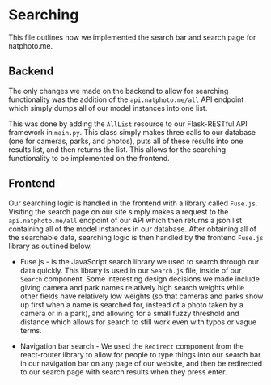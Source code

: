 # Searching

This file outlines how we implemented the search bar and search page for natphoto.me.

## Backend

The only changes we made on the backend to allow for searching functionality was
the addition of the `api.natphoto.me/all` API endpoint which simply dumps all of
our model instances into one list.

This was done by adding the `AllList` resource to our Flask-RESTful API framework
in `main.py`. This class simply makes three calls to our database (one for cameras,
parks, and photos), puts all of these results into one results list, and then returns
the list. This allows for the searching functionality to be implemented on the frontend.

## Frontend

Our searching logic is handled in the frontend with a library called `Fuse.js`.
Visiting the search page on our site simply makes a request to the `api.natphoto.me/all`
endpoint of our API which then returns a json list containing all of the model instances
in our database. After obtaining all of the searchable data, searching logic is then
handled by the frontend `Fuse.js` library as outlined below.

* Fuse.js - is the JavaScript search library we used to search through our data quickly.
This library is used in our `Search.js` file, inside of our `Search` component.
Some interesting design decisions we made include giving camera and park names
relatively high search weights while other fields have relatively low weights (so that
cameras and parks show up first when a name is searched for, instead of a photo
taken by a camera or in a park), and allowing for a small fuzzy threshold and distance
which allows for search to still work even with typos or vague terms.

* Navigation bar search - We used the `Redirect` component from the react-router library
to allow for people to type things into our search bar in our navigation bar on
any page of our website, and then be redirected to our search page with search
results when they press enter.
